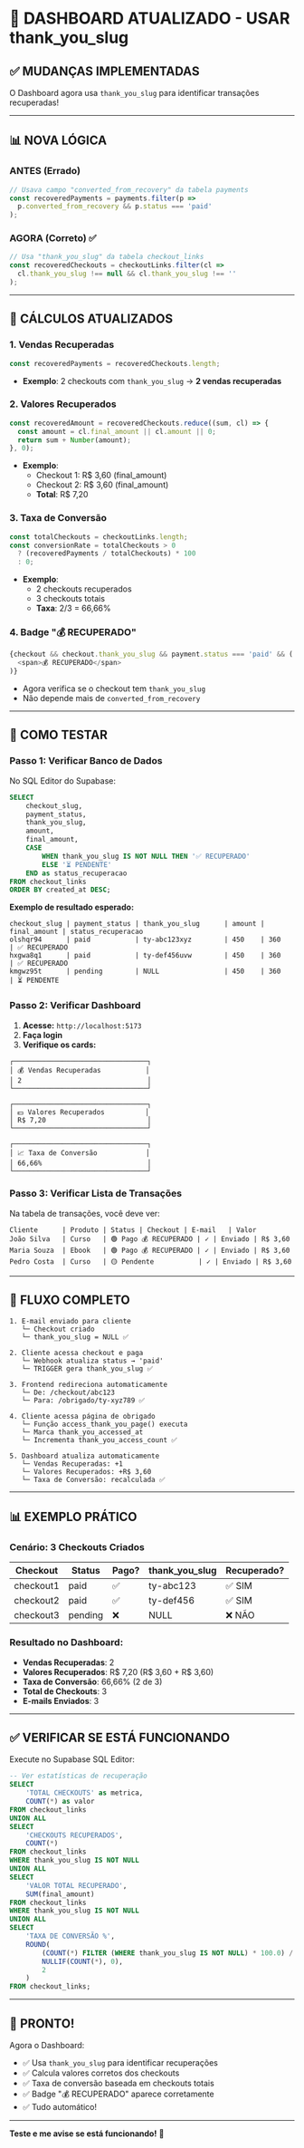 # 🎉 DASHBOARD ATUALIZADO - USAR thank_you_slug

## ✅ MUDANÇAS IMPLEMENTADAS

O Dashboard agora usa `thank_you_slug` para identificar transações recuperadas!

---

## 📊 NOVA LÓGICA

### **ANTES (Errado)**
```javascript
// Usava campo "converted_from_recovery" da tabela payments
const recoveredPayments = payments.filter(p => 
  p.converted_from_recovery && p.status === 'paid'
);
```

### **AGORA (Correto)** ✅
```javascript
// Usa "thank_you_slug" da tabela checkout_links
const recoveredCheckouts = checkoutLinks.filter(cl => 
  cl.thank_you_slug !== null && cl.thank_you_slug !== ''
);
```

---

## 🎯 CÁLCULOS ATUALIZADOS

### 1. **Vendas Recuperadas**
```javascript
const recoveredPayments = recoveredCheckouts.length;
```
- **Exemplo**: 2 checkouts com `thank_you_slug` → **2 vendas recuperadas**

### 2. **Valores Recuperados**
```javascript
const recoveredAmount = recoveredCheckouts.reduce((sum, cl) => {
  const amount = cl.final_amount || cl.amount || 0;
  return sum + Number(amount);
}, 0);
```
- **Exemplo**: 
  - Checkout 1: R$ 3,60 (final_amount)
  - Checkout 2: R$ 3,60 (final_amount)
  - **Total**: R$ 7,20

### 3. **Taxa de Conversão**
```javascript
const totalCheckouts = checkoutLinks.length;
const conversionRate = totalCheckouts > 0 
  ? (recoveredPayments / totalCheckouts) * 100 
  : 0;
```
- **Exemplo**: 
  - 2 checkouts recuperados
  - 3 checkouts totais
  - **Taxa**: 2/3 = 66,66%

### 4. **Badge "💰 RECUPERADO"**
```javascript
{checkout && checkout.thank_you_slug && payment.status === 'paid' && (
  <span>💰 RECUPERADO</span>
)}
```
- Agora verifica se o checkout tem `thank_you_slug`
- Não depende mais de `converted_from_recovery`

---

## 🧪 COMO TESTAR

### **Passo 1: Verificar Banco de Dados**

No SQL Editor do Supabase:
```sql
SELECT 
    checkout_slug,
    payment_status,
    thank_you_slug,
    amount,
    final_amount,
    CASE 
        WHEN thank_you_slug IS NOT NULL THEN '✅ RECUPERADO'
        ELSE '⏳ PENDENTE'
    END as status_recuperacao
FROM checkout_links
ORDER BY created_at DESC;
```

**Exemplo de resultado esperado:**
```
checkout_slug | payment_status | thank_you_slug      | amount | final_amount | status_recuperacao
olshqr94      | paid           | ty-abc123xyz        | 450    | 360          | ✅ RECUPERADO
hxgwa8q1      | paid           | ty-def456uvw        | 450    | 360          | ✅ RECUPERADO
kmgwz95t      | pending        | NULL                | 450    | 360          | ⏳ PENDENTE
```

### **Passo 2: Verificar Dashboard**

1. **Acesse:** `http://localhost:5173`
2. **Faça login**
3. **Verifique os cards:**

```
┌─────────────────────────────────┐
│ 💰 Vendas Recuperadas           │
│ 2                               │
└─────────────────────────────────┘

┌─────────────────────────────────┐
│ 💵 Valores Recuperados          │
│ R$ 7,20                         │
└─────────────────────────────────┘

┌─────────────────────────────────┐
│ 📈 Taxa de Conversão            │
│ 66,66%                          │
└─────────────────────────────────┘
```

### **Passo 3: Verificar Lista de Transações**

Na tabela de transações, você deve ver:

```
Cliente      | Produto | Status | Checkout | E-mail   | Valor
João Silva   | Curso   | 🟢 Pago 💰 RECUPERADO | ✓ | Enviado | R$ 3,60
Maria Souza  | Ebook   | 🟢 Pago 💰 RECUPERADO | ✓ | Enviado | R$ 3,60
Pedro Costa  | Curso   | 🟡 Pendente           | ✓ | Enviado | R$ 3,60
```

---

## 🎯 FLUXO COMPLETO

```
1. E-mail enviado para cliente
   └─ Checkout criado
   └─ thank_you_slug = NULL ✅

2. Cliente acessa checkout e paga
   └─ Webhook atualiza status → 'paid'
   └─ TRIGGER gera thank_you_slug ✅
   
3. Frontend redireciona automaticamente
   └─ De: /checkout/abc123
   └─ Para: /obrigado/ty-xyz789 ✅

4. Cliente acessa página de obrigado
   └─ Função access_thank_you_page() executa
   └─ Marca thank_you_accessed_at
   └─ Incrementa thank_you_access_count ✅

5. Dashboard atualiza automaticamente
   └─ Vendas Recuperadas: +1
   └─ Valores Recuperados: +R$ 3,60
   └─ Taxa de Conversão: recalculada ✅
```

---

## 📊 EXEMPLO PRÁTICO

### Cenário: 3 Checkouts Criados

| Checkout   | Status  | Pago? | thank_you_slug | Recuperado? |
|-----------|---------|-------|----------------|-------------|
| checkout1 | paid    | ✅    | ty-abc123      | ✅ SIM      |
| checkout2 | paid    | ✅    | ty-def456      | ✅ SIM      |
| checkout3 | pending | ❌    | NULL           | ❌ NÃO      |

### Resultado no Dashboard:

- **Vendas Recuperadas**: 2
- **Valores Recuperados**: R$ 7,20 (R$ 3,60 + R$ 3,60)
- **Taxa de Conversão**: 66,66% (2 de 3)
- **Total de Checkouts**: 3
- **E-mails Enviados**: 3

---

## ✅ VERIFICAR SE ESTÁ FUNCIONANDO

Execute no Supabase SQL Editor:
```sql
-- Ver estatísticas de recuperação
SELECT 
    'TOTAL CHECKOUTS' as metrica,
    COUNT(*) as valor
FROM checkout_links
UNION ALL
SELECT 
    'CHECKOUTS RECUPERADOS',
    COUNT(*)
FROM checkout_links
WHERE thank_you_slug IS NOT NULL
UNION ALL
SELECT 
    'VALOR TOTAL RECUPERADO',
    SUM(final_amount)
FROM checkout_links
WHERE thank_you_slug IS NOT NULL
UNION ALL
SELECT 
    'TAXA DE CONVERSÃO %',
    ROUND(
        (COUNT(*) FILTER (WHERE thank_you_slug IS NOT NULL) * 100.0) / 
        NULLIF(COUNT(*), 0), 
        2
    )
FROM checkout_links;
```

---

## 🎉 PRONTO!

Agora o Dashboard:
- ✅ Usa `thank_you_slug` para identificar recuperações
- ✅ Calcula valores corretos dos checkouts
- ✅ Taxa de conversão baseada em checkouts totais
- ✅ Badge "💰 RECUPERADO" aparece corretamente
- ✅ Tudo automático!

---

**Teste e me avise se está funcionando!** 🚀

